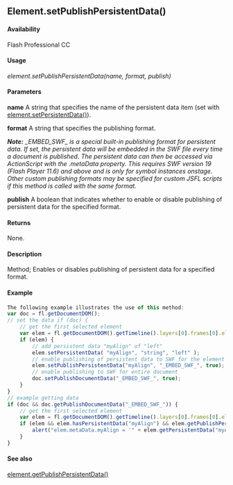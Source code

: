 ## Element.setPublishPersistentData()

#### Availability

Flash Professional CC

#### Usage

*element.setPublishPersistentData(name, format, publish)*

#### Parameters

**name** A string that specifies the name of the persistent data item (set with [element.setPersistentData()](../Element_object/elemen17.md)).

**format** A string that specifies the publishing format.

***Note:** \_EMBED\_SWF\_ is a special built-in publishing format for persistent data. If set, the persistent data will be embedded in the SWF file every time a document is published. The persistent data can then be accessed via ActionScript with the .metaData property. This requires SWF version 19 (Flash Player 11.6) and above and is only for symbol instances onstage. Other custom publishing formats may be specified for custom JSFL scripts if this method is called with the same format.*

**publish** A boolean that indicates whether to enable or disable publishing of persistent data for the specified format.

#### Returns

None.

#### Description

Method; Enables or disables publishing of persistent data for a specified format.

#### Example

```javascript
The following example illustrates the use of this method:
var doc = fl.getDocumentDOM();
// set the data if (doc) {
    // get the first selected element
    var elem = fl.getDocumentDOM().getTimeline().layers[0].frames[0].elements[0]; 
    if (elem) {
        // add persistent data "myAlign" of "left" 
        elem.setPersistentData( "myAlign", "string", "left" );
        // enable publishing of persistent data to SWF for the element
        elem.setPublishPersistentData("myAlign", "_EMBED_SWF_", true);
        // enable publishing to SWF for entire document
        doc.setPublishDocumentData("_EMBED_SWF_", true);
    }
}
// example getting data
if (doc && doc.getPublishDocumentData("_EMBED_SWF_")) {
    // get the first selected element
    var elem = fl.getDocumentDOM().getTimeline().layers[0].frames[0].elements[0];
    if (elem && elem.hasPersistentData("myAlign") && elem.getPublishPersistentData("myAlign", "_EMBED_SWF_")) {
        alert("elem.metaData.myAlign = '" + elem.getPersistentData("myAlign") + "' will be embedded in SWF when published.");
    }
}

```

#### See also

[element.getPublishPersistentData()](../Element_object/element3.md)
